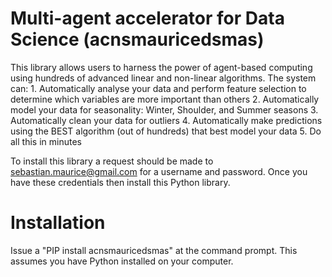 # Multi-agent accelerator for Data Science (acnsmauricedsmas)
This library allows users to harness the power of agent-based computing using hundreds of advanced linear and non-linear algorithms.  The system can:
    1. Automatically analyse your data and perform feature selection to determine which variables are more important than others
    2. Automatically model your data for seasonality: Winter, Shoulder, and Summer seasons
    3. Automatically clean your data for outliers
    4. Automatically make predictions using the BEST algorithm (out of hundreds) that best model your data
    5. Do all this in minutes

To install this library a request should be made to sebastian.maurice@gmail.com for a username and password.  Once you have these credentials then install this Python library.

# Installation
 Issue a "PIP install acnsmauricedsmas" at the command prompt.  This assumes you have Python installed on your computer.
